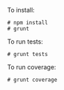 To install:

```
# npm install
# grunt
```

To run tests:

```
# grunt tests
```

To run coverage:

```
# grunt coverage
```
